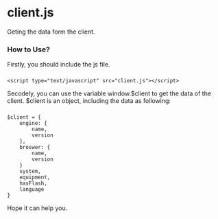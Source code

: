 client.js
========

Geting the data form the client.

<h3>How to Use?</h3>

Firstly, you should include the js file.

### 
    <script type="text/javascript" src="client.js"></script>

Secodely, you can use the variable window.$client to get the data of the client. $client is an object, including the data as following: 

### 
    $client = {
        engine: {
            name,
            version
        },
        broswer: {
            name,
            version
        }
        system,
        equipment,
        hasFlash,
        language
    }


Hope it can help you.
